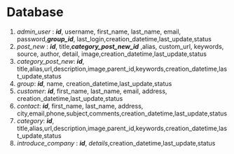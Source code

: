 # Database
1. *admin_user* : <b>_id_</b>, username, first_name, last_name, email, password,<b>_group_id_</b>, last_login,creation_datetime,last_update,status</br>
2. *post_new* : <b>_id_</b>, title,<b>_category_post_new_id_</b> ,alias, custom_url, keywords, source, author, detail, image,creation_datetime,last_update,status</br>
3. *category_post_new*: <b>_id_</b>, title,alias,url,description,image,parent_id,keywords,creation_datetime,last_update,status</br>
4. *group*:  <b>_id_</b>, name, creation_datetime,last_update,status</br>
5. *customer*: <b>_id_</b>, first_name, last_name, email, address, creation_datetime,last_update,status</br>
6. *contact*: <b>_id_</b>, first_name, last_name, address, city,email,phone,subject,comments,creation_datetime,last_update,status</br>
7. *category*: <b>_id_</b>, title,alias,url,description,image,parent_id,keywords,creation_datetime,last_update,status</br>
8. *introduce_company* : <b>_id_</b>, *details*,creation_datetime,last_update,status</br>
